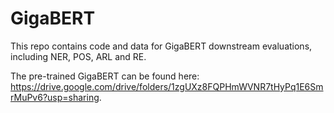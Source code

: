 # GigaBERT
This repo contains code and data for GigaBERT downstream evaluations, including NER, POS, ARL and RE. 


The pre-trained GigaBERT can be found here: https://drive.google.com/drive/folders/1zgUXz8FQPHmWVNR7tHyPq1E6SmrMuPv6?usp=sharing. 

